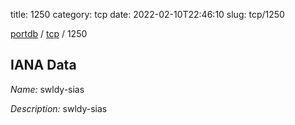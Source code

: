 title: 1250
category: tcp
date: 2022-02-10T22:46:10
slug: tcp/1250

[portdb](/) / [tcp](/category/tcp.html) / 1250


## IANA Data

_Name:_ swldy-sias

_Description:_ swldy-sias

